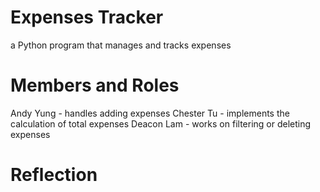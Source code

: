 # Expenses Tracker
a Python program that manages and tracks expenses

# Members and Roles
Andy Yung - handles adding expenses
Chester Tu - implements the calculation of total expenses
Deacon Lam - works on filtering or deleting expenses

# Reflection